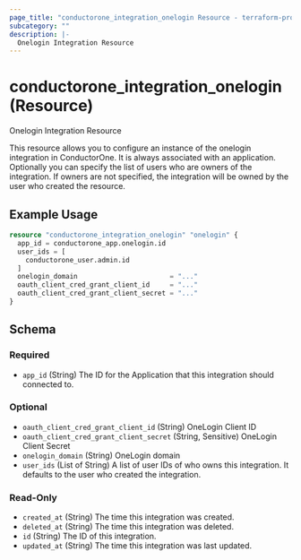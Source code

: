 ```yaml
---
page_title: "conductorone_integration_onelogin Resource - terraform-provider-conductorone"
subcategory: ""
description: |-
  Onelogin Integration Resource
---
```


# conductorone_integration_onelogin (Resource)

Onelogin Integration Resource

This resource allows you to configure an instance of the onelogin integration in ConductorOne.
It is always associated with an application. Optionally you can specify the list of users who are owners of the integration.
If owners are not specified, the integration will be owned by the user who created the resource.

## Example Usage

```terraform
resource "conductorone_integration_onelogin" "onelogin" {
  app_id = conductorone_app.onelogin.id
  user_ids = [
    conductorone_user.admin.id
  ]
  onelogin_domain                       = "..."
  oauth_client_cred_grant_client_id     = "..."
  oauth_client_cred_grant_client_secret = "..."
}
```

<!-- schema generated by tfplugindocs -->
## Schema

### Required

- `app_id` (String) The ID for the Application that this integration should connected to.

### Optional

- `oauth_client_cred_grant_client_id` (String) OneLogin Client ID
- `oauth_client_cred_grant_client_secret` (String, Sensitive) OneLogin Client Secret
- `onelogin_domain` (String) OneLogin domain
- `user_ids` (List of String) A list of user IDs of who owns this integration. It defaults to the user who created the integration.

### Read-Only

- `created_at` (String) The time this integration was created.
- `deleted_at` (String) The time this integration was deleted.
- `id` (String) The ID of this integration.
- `updated_at` (String) The time this integration was last updated.
